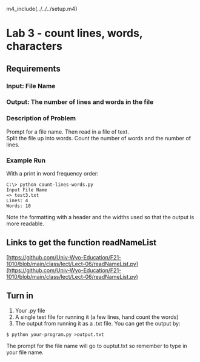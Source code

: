 
m4_include(../../../setup.m4)

# Lab 3 - count lines, words, characters

## Requirements

### Input: File Name

### Output: The number of lines and words in the file

### Description of Problem

Prompt for a file name. 
Then read in a file of text.  
Split the file up into words.
Count the number of words and the number of lines.

### Example Run

With a print in word frequency order:

```
C:\> python count-lines-words.py
Input File Name
=> test3.txt
Lines: 4
Words: 10
```

Note the formatting with a header and the widths used so 
that the output is more readable.


## Links to get the function readNameList

[https://github.com/Univ-Wyo-Education/F21-1010/blob/main/class/lect/Lect-06/readNameList.py](https://github.com/Univ-Wyo-Education/F21-1010/blob/main/class/lect/Lect-06/readNameList.py)

## Turn in

1. Your .py file
2. A single test file for running it (a few lines, hand count the words)
3. The output from running it as a .txt file.  You can get the output by:
```
$ python your-program.py >output.txt
```
The prompt for the file name will go to ouptut.txt so remember to type in
your file name.


